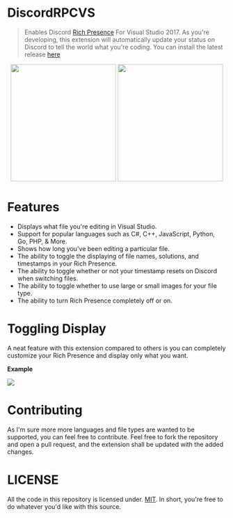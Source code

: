 # DiscordRPCVS
>Enables Discord [Rich Presence](https://discordapp.com/rich-presence) For Visual Studio 2017. As you're developing, this extension will automatically update your status on Discord to tell the world what you're coding. You can install the latest release [here](https://marketplace.visualstudio.com/items?itemName=swanzana.discord-rpc-vs)

<p align="center"> 
  <img src="https://eggplants.org/fei05d.png" width="242px" height="269px">
  <img src="https://eggplants.org/7x26ja.png" width="242px" height="269px">
</p>

# Features
* Displays what file you're editing in Visual Studio.
* Support for popular languages such as C#, C++, JavaScript, Python, Go, PHP, & More.
* Shows how long you've been editing a particular file.
* The ability to toggle the displaying of file names, solutions, and timestamps in your Rich Presence.
* The ability to toggle whether or not your timestamp resets on Discord when switching files.
* The ability to toggle whether to use large or small images for your file type.
* The ability to turn Rich Presence completely off or on.

# Toggling Display
A neat feature with this extension compared to others is you can completely customize your Rich Presence and display only what you want.

**Example**
<p> <img src="https://eggplants.org/pm43t7.png"></p>

# Contributing
As I'm sure more more languages and file types are wanted to be supported, you can feel free to contribute. Feel free to fork the repository and open a pull request, and the extension shall be updated with the added changes.

# LICENSE
All the code in this repository is licensed under. [MIT](https://github.com/Swan/discord-rpc-vs/blob/master/LICENSE). In short, you're free to do whatever you'd like with this source.
